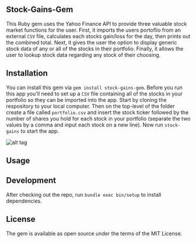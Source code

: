 ## Stock-Gains-Gem

This Ruby gem uses the Yahoo Finance API to provide three valuable stock market functions for the user. First, it imports the users portoflio from an external `CSV` file, calculates each stocks gain/loss for the day, then prints out the combined total. Next, it gives the user the option to display generic stock data of any or all of the stocks in their portfolio. Finally, it allows the user to lookup stock data regarding any stock of their choosing.  

## Installation

You can install this gem via `gem install stock-gains-gem`. Before you run this app you'll need to set up a `CSV` file containing all of the stocks in your portfolio so they can be imported into the app. Start by cloning the respository to your local computer. Then on the top-level of the folder create a file called `portfolio.csv` and insert the stock ticker followed by the number of shares you hold for each stock in your portfolio (separate the two values by a comma and input each stock on a new line). Now run `stock-gains` to start the app. 

![alt tag](file:///Users/Frank/Dropbox/Screenshots/portfolio.png)

## Usage

## Development 
After checking out the repo, run `bundle exec bin/setup` to install dependencies.

## License 

The gem is available as open source under the terms of the MIT License.
